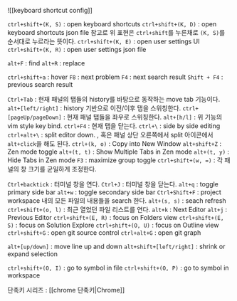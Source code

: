 ![[keyboard shortcut config]]

`ctrl+shift+(K, S)` : open keyboard shortcuts 
`ctrl+shift+(K, D)` : open keyboard shortcuts json file 
참고로 위 표현은 `ctrl+shift`를 누른채로 `(K, S)`를 순서대로 누르라는 뜻이다.
`ctrl+shift+(K, E)` : open user settings UI 
`ctrl+shift+(K, R)` : open user settings json file 

`alt+F` : find 
`alt+R` : replace 

`ctrl+shift+a` : hover 
`F8` : next problem
`F4` : next search result
`Shift + F4` : previous search result

`Ctrl+Tab` : 현재 패널의 탭들의 history를 바탕으로 동작하는 move tab 기능이다.
`alt+[left/right]` : history 기반으로 이전/이후 탭을 스위칭한다.
`ctrl+[pageUp/pageDown]` : 현재 패널 탭들을 좌우로 스위칭한다.
`alt+[h/l]` : 위 기능의 vim style key bind. 
`ctrl+F4` : 현재 탭을 닫는다.
`ctrl+\` : side by side editing
`ctrl+alt+\` : split editor down. , 혹은 패널 상단 오른쪽에서 split 아이콘에서 `alt+click`을 해도 된다.
`ctrl+(k, o)` : Copy into New Window 
`alt+shift+Z` : Zen mode toggle 
`alt+(t, t)` : Show Multiple Tabs in Zen mode
`alt+(t, y)` : Hide Tabs in Zen mode
`F3` : maximize group toggle 
`ctrl+shift+(w, =)` : 각 패널의 창 크기를 균일하게 조정한다. 

`Ctrl+backtick` : 터미널 창을 연다.
`Ctrl+J` : 터미널 창을 닫는다.
`alt+q` : toggle primary side bar 
`alt+w` : toggle secondary side bar 
`Ctrl+Shift+F` : project workspace 내의 모든 파일의 내용들을 search 한다.
`alt+(s, s)` : seach refresh
`ctrl+shift+(o, l)` : 최근 열었던 파일 리스트를 연다. 
`alt+k` : Next Editor
`alt+j` : Previous Editor
`ctrl+shift+(E, R)` : focus on Folders view 
`ctrl+shift+(E, S)` : focus on Solution Explore
`ctrl+shift+(O, U)` : focus on Outline view 
`ctrl+shift+G` : open git source control 
`ctrl+alt+G` : open git graph 

`alt+[up/down]` : move line up and down
`alt+shift+[left/right]` : shrink or expand selection

`ctrl+shift+(O, I)` : go to symbol in file 
`ctrl+shift+(O, P)` : go to symbol in workspace 

단축키 시리즈 : [[chrome 단축키|Chrome]]
